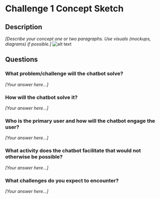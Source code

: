 # Challenge 1 Concept Sketch

## Description

*[Describe your concept one or two paragraphs. Use visuals (mockups, diagrams) if possible.]*
![alt text](https://gitlab.refugeelearning.site/rla/Coffee-Beans/team-template/blob/master/challenge1/1.png)

## Questions

### What problem/challenge will the chatbot solve? 

*[Your answer here...]*

### How will the chatbot solve it? 

*[Your answer here...]*

### Who is the primary user and how will the chatbot engage the user?

*[Your answer here...]*

### What activity does the chatbot facilitate that would not otherwise be possible? 

*[Your answer here...]*

### What challenges do you expect to encounter?

*[Your answer here...]*